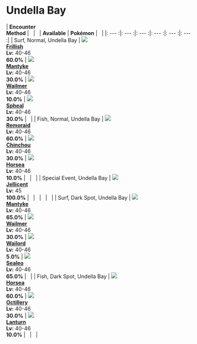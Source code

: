 # Undella Bay

| __Encounter<br>Method__ | &nbsp; | &nbsp; | __Available__ | __Pokémon__ | &nbsp; |
|: --- :|: --- :|: --- :|: --- :|: --- :|: --- :|
| Surf, Normal, Undella Bay | ![][592] <br> __[Frillish]__ <br> __Lv:__ 40-46 <br> __60.0%__ | ![][458] <br> __[Mantyke]__ <br> __Lv:__ 40-46 <br> __30.0%__ | ![][320] <br> __[Wailmer]__ <br> __Lv:__ 40-46 <br> __10.0%__ | ![][363] <br> __[Spheal]__ <br> __Lv:__ 40-46 <br> __30.0%__ | &nbsp; |
| Fish, Normal, Undella Bay | ![][223] <br> __[Remoraid]__ <br> __Lv:__ 40-46 <br> __60.0%__ | ![][170] <br> __[Chinchou]__ <br> __Lv:__ 40-46 <br> __30.0%__ | ![][116] <br> __[Horsea]__ <br> __Lv:__ 40-46 <br> __10.0%__ | &nbsp; | &nbsp; |
| Special Event, Undella Bay | ![][593] <br> __[Jellicent]__ <br> __Lv:__ 45 <br> __100.0%__ | &nbsp; | &nbsp; | &nbsp; | &nbsp; |
| Surf, Dark Spot, Undella Bay | ![][458] <br> __[Mantyke]__ <br> __Lv:__ 40-46 <br> __65.0%__ | ![][320] <br> __[Wailmer]__ <br> __Lv:__ 40-46 <br> __30.0%__ | ![][321] <br> __[Wailord]__ <br> __Lv:__ 40-46 <br> __5.0%__ | ![][364] <br> __[Sealeo]__ <br> __Lv:__ 40-46 <br> __65.0%__ | &nbsp; |
| Fish, Dark Spot, Undella Bay | ![][116] <br> __[Horsea]__ <br> __Lv:__ 40-46 <br> __60.0%__ | ![][224] <br> __[Octillery]__ <br> __Lv:__ 40-46 <br> __30.0%__ | ![][171] <br> __[Lanturn]__ <br> __Lv:__ 40-46 <br> __10.0%__ | &nbsp; | &nbsp; |


[592]: ../img/animated/592.gif
[Frillish]: ../pokemons/592/
[458]: ../img/animated/458.gif
[Mantyke]: ../pokemons/458/
[320]: ../img/animated/320.gif
[Wailmer]: ../pokemons/320/
[363]: ../img/animated/363.gif
[Spheal]: ../pokemons/363/
[223]: ../img/animated/223.gif
[Remoraid]: ../pokemons/223/
[170]: ../img/animated/170.gif
[Chinchou]: ../pokemons/170/
[116]: ../img/animated/116.gif
[Horsea]: ../pokemons/116/
[593]: ../img/animated/593.gif
[Jellicent]: ../pokemons/593/
[321]: ../img/animated/321.gif
[Wailord]: ../pokemons/321/
[364]: ../img/animated/364.gif
[Sealeo]: ../pokemons/364/
[224]: ../img/animated/224.gif
[Octillery]: ../pokemons/224/
[171]: ../img/animated/171.gif
[Lanturn]: ../pokemons/171/